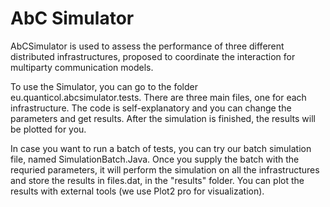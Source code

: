 # AbC Simulator

AbCSimulator is used to assess the performance of three different distributed infrastructures, proposed to coordinate the interaction for multiparty communication models.

To use the Simulator, you can go to the folder eu.quanticol.abcsimulator.tests. There are three main files, one for each infrastructure.
The code is self-explanatory and you can change the parameters and get results. After the simulation is finished, the results will be plotted for you.

In case you want to run a batch of tests, you can try our batch simulation file, named SimulationBatch.Java. Once you supply the batch with the requried parameters, it will perform the simulation on all the infrastructures and store the results in files.dat, in the "results" folder. You can plot the results with external tools (we use Plot2 pro for visualization).
